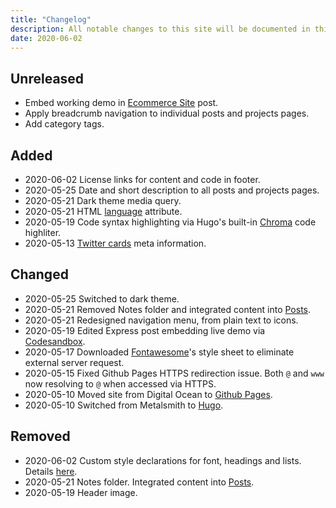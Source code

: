```yaml
---
title: "Changelog"
description: All notable changes to this site will be documented in this file
date: 2020-06-02
---
```


## Unreleased
* Embed working demo in [Ecommerce Site](https://mariosanchez.org/project/flaskecomm/) post.
* Apply breadcrumb navigation to individual posts and projects pages.
* Add category tags.

## Added

* <span class="date">2020-06-02  </span>License links for content and code in footer. 
* <span class="date">2020-05-25  </span>Date and short description to all posts and projects pages.
* <span class="date">2020-05-21  </span>Dark theme media query.
* <span class="date">2020-05-21  </span>HTML [language](https://www.w3.org/International/questions/qa-html-language-declarations) attribute.
* <span class="date">2020-05-19  </span>Code syntax highlighting via Hugo's built-in [Chroma](https://gohugo.io/content-management/syntax-highlighting/) code highliter.
* <span class="date">2020-05-13  </span>[Twitter cards](https://developer.twitter.com/en/docs/tweets/optimize-with-cards/overview/abouts-cards) meta information. 

## Changed

* <span class="date">2020-05-25 </span>Switched to dark theme.
* <span class="date">2020-05-21 </span>Removed Notes folder and integrated content into [Posts](/post/).
* <span class="date">2020-05-21 </span>Redesigned navigation menu, from plain text to icons.
* <span class="date">2020-05-19 </span>Edited Express post embedding live demo via [Codesandbox](https://mjq48.sse.codesandbox.io/).
* <span class="date">2020-05-17 </span>Downloaded [Fontawesome](https://fontawesome.io)'s style sheet to eliminate external server request.
* <span class="date">2020-05-15 </span>Fixed Github Pages HTTPS redirection issue. Both `@` and `www` now resolving to `@` when accessed via HTTPS.
* <span class="date">2020-05-10 </span>Moved site from Digital Ocean to [Github Pages](https://pages.github.com).
* <span class="date">2020-05-10 </span>Switched from Metalsmith to [Hugo](https://gohugo.io).

## Removed

* <span class="date">2020-06-02 </span>Custom style declarations for font, headings and lists. Details [here](https://gist.github.com/mariobox/98fee74fcc476ff53734252df57b60d5).
* <span class="date">2020-05-21 </span>Notes folder. Integrated content into [Posts](/post/).
* <span class="date">2020-05-19 </span>Header image.
